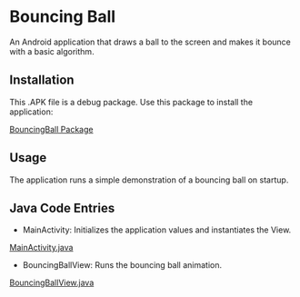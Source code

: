 # Bouncing Ball

An Android application that draws a ball to the screen and makes it bounce with a basic algorithm.

## Installation

This .APK file is a debug package. Use this package to install the application:

[BouncingBall Package](https://github.com/LaggerLimited/Android-Java-BouncingBall/blob/master/app-debug.apk)

## Usage

The application runs a simple demonstration of a bouncing ball on startup.

## Java Code Entries
* MainActivity: Initializes the application values and instantiates the View.

[MainActivity.java](https://github.com/LaggerLimited/Android-Java-BouncingBall/blob/master/BouncingBall/app/src/main/java/edu/owens/lagger/joshua/bouncingball/MainActivity.java)

* BouncingBallView: Runs the bouncing ball animation.

[BouncingBallView.java](https://github.com/LaggerLimited/Android-Java-BouncingBall/blob/master/BouncingBall/app/src/main/java/edu/owens/lagger/joshua/bouncingball/BouncingBallView.java)
